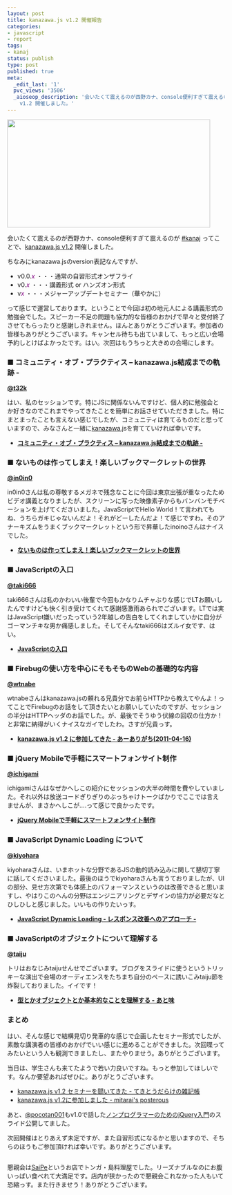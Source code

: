 ```yaml
---
layout: post
title: kanazawa.js v1.2 開催報告
categories:
- javascript
- report
tags:
- kanaj
status: publish
type: post
published: true
meta:
  _edit_last: '1'
  pvc_views: '3506'
  _aioseop_description: '会いたくて震えるのが西野カナ、console便利すぎて震えるのが #kanaj ってことで、kanazawa.js
    v1.2 開催しました。'
---
```

<img class="fig" src="http://t32k.me/mol/file/2011/04/01.jpg" alt="" width="470" height="250" />

会いたくて震えるのが西野カナ、console便利すぎて震えるのが <a href="http://twitter.com/#!/search?q=%23kanaj">#kanaj</a> ってことで、<a href="http://atnd.org/events/13312">kanazawa.js v1.2</a> 開催しました。

<!--more-->

ちなみにkanazawa.jsのversion表記なんですが、
<ul>
	<li>v0.0.<span style="color: #800080;"><em>x</em></span> ・・・通常の自習形式オンザフライ</li>
	<li>v0.<span style="color: #800080;"><em>x</em></span> ・・・講義形式 or ハンズオン形式</li>
	<li>v<span style="color: #800080;"><em>x</em></span> ・・・メジャーアップデートセミナー（華やかに）</li>
</ul>
って感じで運営しております。ということで今回は初の地元人による講義形式の勉強会でした。スピーカー不足の問題も協力的な皆様のおかげで早々と受付終了させてもらったりと感謝しきれません。ほんとありがとうございます。参加者の皆様もありがとうございます。キャンセル待ちも出ていまして、もっと広い会場予約しとけばよかったです。はい。次回はもうちっと大きめの会場にします。
<h3>■ コミュニティ・オブ・プラクティス – kanazawa.js結成までの軌跡 -</h3>
<strong><a href="http://twitter.com/t32k">@t32k</a></strong>

はい、私のセッションです。特にJSに関係ないんですけど、個人的に勉強会とか好きなのでこれまでやってきたことを簡単にお話させていただきました。特にまとまったことも言えない感じでしたが、コミュニティは育てるものだと思っていますので、みなさんと一緒に<a href="http://kanazawajs.tumblr.com/">kanazawa.j</a>sを育てていければ幸いです。
<ul>
	<li><strong><a href="http://t32k.me/mol/log/communities-of-practice/">コミュニティ・オブ・プラクティス – kanazawa.js結成までの軌跡 -</a></strong></li>
</ul>
<h3>■ ないものは作ってしまえ！楽しいブックマークレットの世界</h3>
<strong><a href="http://twitter.com/in0in0">@in0in0</a></strong>

in0in0さんは私の尊敬するメガネで残念なことに今回は東京出張が重なったためビデオ講義となりましたが、スクリーンに写った映像素子からもバンバンモチベーションを上げてくださいました。JavaScriptでHello World！て言われてもね、うちらガキじゃないんだよ！それがどーしたんだよ！て感じですわ。そのアナーキズムをうまくブックマークレットという形で昇華したinoinoさんはナイスでした。
<ul>
	<li><strong><a href="https://docs.google.com/present/view?id=0AdzV0iTDeLpoZGRkNXRkNzRfMTA1Z3EzOWh0Z24&amp;hl=ja">ないものは作ってしまえ！楽しいブックマークレットの世界</a></strong></li>
</ul>
<h3>■ JavaScriptの入口</h3>
<strong><a href="http://twitter.com/taki666">@taki666</a></strong>

taki666さんは私のかわいい後輩で今回もかなりムチャぶりな感じでLTお願いしたんですけども快く引き受けてくれて感謝感激雨あられでございます。LTでは実はJavaScript嫌いだったっていう2年越しの告白をしてくれましていかに自分がゴーマンチキな男か痛感しました。そしてそんなtaki666はズルイ女です、はい。
<ul>
	<li><strong><a href="http://www.slideshare.net/taki666/javascript-7665032">JavaScriptの入口</a></strong></li>
</ul>
<h3>■ Firebugの使い方を中心にそもそものWebの基礎的な内容</h3>
<strong> </strong><strong><a href="http://twitter.com/wtnabe">@wtnabe</a></strong>

wtnabeさんはkanazawa.jsの頼れる兄貴分でお前らHTTPから教えてやんよ！ってことでFirebugのお話をして頂きたいとお願いしていたのですが、セッションの半分はHTTPヘッダのお話でした。が、最後でそうゆう伏線の回収の仕方か！と非常に納得がいくナイスなガイでしたわ。さすが兄貴っす。
<ul>
	<li><strong><a href="http://aligach.net/diary/20110416.html#p01">kanazawa.js v1.2 に参加してきた - あーありがち(2011-04-16)</a></strong></li>
</ul>
<h3>■ jQuery Mobileで手軽にスマートフォンサイト制作</h3>
<strong><a href="http://twitter.com/ichigami">@ichigami</a></strong>

ichigamiさんはなぜかへしこの紹介にセッションの大半の時間を費やしていました。それ以外は放送コードぎりぎりのぶっちゃけトークばかりでここでは言えませんが、まさかへしこが....って感じで良かったです。
<ul>
	<li><strong><a href="http://www.slideshare.net/ICHIGAMI/jquery-mobile-7647253">jQuery Mobileで手軽にスマートフォンサイト制作</a></strong></li>
</ul>
<h3>■ JavaScript Dynamic Loading について</h3>
<strong><a href="http://twitter.com/kiyohara">@kiyohara</a></strong>

kiyoharaさんは、いまホットな分野であるJSの動的読み込みに関して懇切丁寧に話してくださいました。最後のほうでkiyoharaさんも言うておりましたが、UIの部分、見せ方次第でも体感上のパフォーマンスというのは改善できると思いますし、やはりこのへんの分野はエンジニアリングとデザインの協力が必要だなとひしひしと感じました。いいもの作りたいっす。
<ul>
	<li><strong><a href="https://docs.google.com/viewer?a=v&amp;pid=explorer&amp;chrome=true&amp;srcid=0B3yWBVwF5g2IN2UzMWRiNTctMzI1My00MDgzLTk1OGYtZGVmNjk5MWM1YmFi&amp;hl=ja">JavaScript Dynamic Loading - レスポンス改善へのアプローチ -</a></strong></li>
</ul>
<h3>■ JavaScriptのオブジェクトについて理解する</h3>
<strong><a href="http://twitter.com/taiju">@taiju</a></strong>

トリはおなじみtaijuせんせでございます。ブログをスライドに使うというトリッキーな演出で会場のオーディエンスをたちまち自分のペースに誘いこみtaiju節を炸裂しておりました。イイです！
<ul>
	<li><strong><a href="http://d.hatena.ne.jp/jdg/20110416/1302939377">型とかオブジェクトとか基本的なことを理解する - あと味</a></strong></li>
</ul>
<h3>まとめ</h3>
はい、そんな感じで結構見切り発車的な感じで企画したセミナー形式でしたが、素敵な講演者の皆様のおかげでいい感じに進めることができました。次回喋ってみたいという人も観測できましたし、またやりませう。ありがとうございます。

当日は、学生さんも来てたようで若い力良いですね。もっと参加してほしいです。なんか要望あればぜひに。ありがとうございます。
<ul>
	<li><a href="http://d.hatena.ne.jp/beta_chelsea/20110416/1302961628">kanazawa.js v1.2 セミナーを聞いてきた - てきとうだらけの雑記帳</a></li>
	<li><a href="http://mitarai.posterous.com/kanazawajs-v12-0">kanazawa.js v1.2に参加しました - mitarai's posterous</a></li>
</ul>
あと、<a href="http://twitter.com/#!/pocotan001">@pocotan001</a>もv1.0で話した<a href="http://www.slideshare.net/hayatomizuno/jquery-7665168 ">ノンプログラマーのためのjQuery入門</a>のスライド公開してました。

次回開催はとりあえず未定ですが、また自習形式になるかと思いますので、そちらのほうもご参加頂ければ幸いです。ありがとうございます。

<img class="fig" title="02" src="http://t32k.me/mol/file/2011/04/02.jpg" alt="" />

懇親会は<a href="http://r.tabelog.com/ishikawa/A1701/A170101/17005709/">SaiPe</a>というお店でトンガ・島料理屋でした。リーズナブルなのにお腹いっぱい食べれて大満足です。店内が狭かったので懇親会これなかった人もいて恐縮っす。また行きませう！ありがとうございます。
